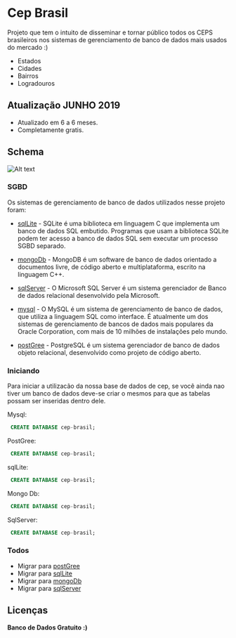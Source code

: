 # Cep Brasil

Projeto que tem o intuito de disseminar e tornar público todos os CEPS brasileiros nos sistemas de gerenciamento de banco de dados mais usados do mercado :)

  - Estados
  - Cidades
  - Bairros
  - Logradouros

## Atualização JUNHO 2019

  - Atualizado em 6 a 6 meses.
  - Completamente gratis.


## Schema
![Alt text](http://8pixel.com.br/github/readme-imgs/Cima.png "Pessoa olhando para cima") <br>

### SGBD

Os sistemas de gerenciamento de banco de dados utilizados nesse projeto foram:

* [sqlLite] - SQLite é uma biblioteca em linguagem C que implementa um banco de dados SQL embutido. Programas que usam a biblioteca SQLite podem ter acesso a banco de dados SQL sem executar um processo SGBD separado.

* [mongoDb] - MongoDB é um software de banco de dados orientado a documentos livre, de código aberto e multiplataforma, escrito na linguagem C++.

* [sqlServer] - O Microsoft SQL Server é um sistema gerenciador de Banco de dados relacional desenvolvido pela Microsoft.

* [mysql] - O MySQL é um sistema de gerenciamento de banco de dados, que utiliza a linguagem SQL como interface. É atualmente um dos sistemas de gerenciamento de bancos de dados mais populares da Oracle Corporation, com mais de 10 milhões de instalações pelo mundo.

* [postGree] - PostgreSQL é um sistema gerenciador de banco de dados objeto relacional, desenvolvido como projeto de código aberto.


### Iniciando

Para iniciar a utilizacão da nossa base de dados de cep, se você ainda nao tiver um banco de dados deve-se criar o mesmos para que as tabelas possam ser inseridas dentro dele.

Mysql:
```sql
 CREATE DATABASE cep-brasil; 
```

PostGree:
```sql
 CREATE DATABASE cep-brasil; 
```

sqlLite:
```sql
 CREATE DATABASE cep-brasil; 
```
Mongo Db:
```sql
 CREATE DATABASE cep-brasil; 
```
SqlServer:
```sql
 CREATE DATABASE cep-brasil; 
```

### Todos

 - Migrar para [postGree]
 - Migrar para [sqlLite]
 - Migrar para [mongoDb]
 - Migrar para [sqlServer]

Licenças
----



**Banco de Dados Gratuito :)**

[//]: # (These are reference links used in the body of this note and get stripped out when the markdown processor does its job. There is no need to format nicely because it shouldn't be seen. Thanks SO - http://stackoverflow.com/questions/4823468/store-comments-in-markdown-syntax)


   [sqlLite]: <https://www.sqlite.org/index.html>
   [mongoDb]: <https://www.mongodb.com>
   [sqlServer]: <https://www.microsoft.com/pt-br/sql-server/sql-server-downloads>
   [mysql]: <https://www.mysql.com/>
   [postGree]: <https://www.postgresql.org/>
